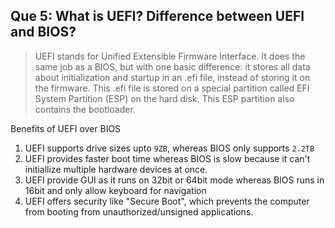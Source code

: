 ## Que 5: What is UEFI? Difference between UEFI and BIOS?

> UEFI stands for Unified Extensible Firmware Interface. It does the same job as a BIOS, but with one basic difference: it stores all data about initialization and startup in an .efi file, instead of storing it on the firmware.
> This .efi file is stored on a special partition called EFI System Partition (ESP) on the hard disk. This ESP partition also contains the bootloader.

Benefits of UEFI over BIOS
1. UEFI supports drive sizes upto `9ZB`, whereas BIOS only supports `2.2TB`
2. UEFI provides faster boot time whereas BIOS is slow because it can't initiallize multiple hardware devices at once.
3. UEFI provide GUI as it runs on 32bit or 64bit mode whereas BIOS runs in 16bit and only allow keyboard for navigation
4. UEFI offers security like "Secure Boot", which prevents the computer from booting from unauthorized/unsigned applications. 

